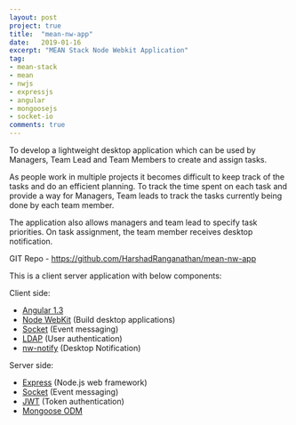 ```yaml
---
layout: post
project: true
title:  "mean-nw-app"
date:   2019-01-16
excerpt: "MEAN Stack Node Webkit Application"
tag:
- mean-stack 
- mean
- nwjs
- expressjs
- angular
- mongoosejs
- socket-io
comments: true
---
```


To develop a lightweight desktop application which can be used by Managers, Team Lead and Team Members to create and assign tasks. 

As people work in multiple projects it becomes difficult to keep track of the tasks and do an efficient planning. To track the time spent on each task and provide a way for Managers, Team leads to track the tasks currently being done by each team member. 

The application  also allows managers and team lead to specify task priorities. On task assignment, the team member receives desktop notification.

GIT Repo - <a href="https://github.com/HarshadRanganathan/mean-nw-app">https://github.com/HarshadRanganathan/mean-nw-app</a>

This is a client server application with below components:

Client side:
  - [Angular 1.3](http://devdocs.io/angularjs~1.3/)
  - [Node WebKit](https://github.com/nwjs/nw.js/) (Build desktop applications)
  - [Socket](https://socket.io/) (Event messaging)
  - [LDAP](http://ldapjs.org/) (User authentication)
  - [nw-notify](https://github.com/cgrossde/nw-notify) (Desktop Notification)

Server side:
  - [Express](https://expressjs.com/) (Node.js web framework)
  - [Socket](https://socket.io/) (Event messaging)
  - [JWT](https://jwt.io/) (Token authentication)
  - [Mongoose ODM](http://mongoosejs.com/)